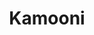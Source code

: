 ---
title: Kamooni
slug: kamooni
excerpt: Static wrapper for the Kamooni home page populated via the Kamooni api.
project_type: Static / API
contact: Kamooni
client_content: Herkie Vercuil
featured: false
thumb: "/media/work/kamooni-thumb.jpg"
image: "/media/work/kamooni-thumb.jpg"
gallery: ""
url: https://kamooni.com
status: Original Offline
services: ['UI Design','Front-end Development','Theme Development','Plugin Development']
tools: ['Sketch','Adobe XD','Local by Flywheel','Github']
stack: ['HTML','CSS','PHP','Curl','JS','JSON']
testimonial: Testimonial
launch_date: 2019-07-01
---